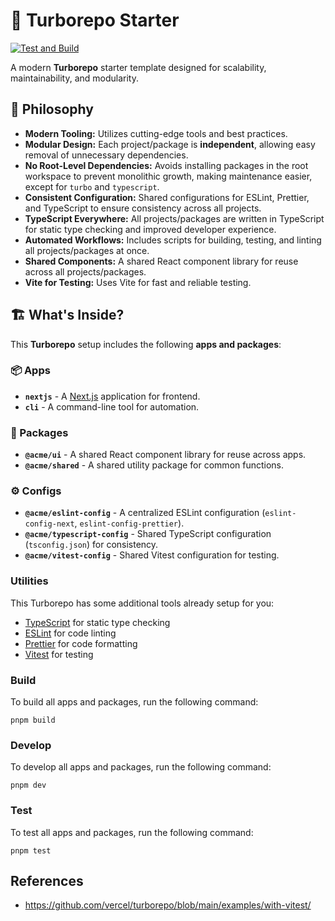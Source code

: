 # 🚀 Turborepo Starter

[![Test and Build](https://github.com/thaitype/turborepo-starter/actions/workflows/test-and-build.yml/badge.svg)](https://github.com/thaitype/turborepo-starter/actions/workflows/test-and-build.yml)

A modern **Turborepo** starter template designed for scalability, maintainability, and modularity.

## 📖 Philosophy

- **Modern Tooling:** Utilizes cutting-edge tools and best practices.
- **Modular Design:** Each project/package is **independent**, allowing easy removal of unnecessary dependencies.
- **No Root-Level Dependencies:** Avoids installing packages in the root workspace to prevent monolithic growth, making maintenance easier, except for `turbo` and `typescript`.
- **Consistent Configuration:** Shared configurations for ESLint, Prettier, and TypeScript to ensure consistency across all projects.
- **TypeScript Everywhere:** All projects/packages are written in TypeScript for static type checking and improved developer experience.
- **Automated Workflows:** Includes scripts for building, testing, and linting all projects/packages at once.
- **Shared Components:** A shared React component library for reuse across all projects/packages.
- **Vite for Testing:** Uses Vite for fast and reliable testing.

## 🏗️ What's Inside?

This **Turborepo** setup includes the following **apps and packages**:

### **📦 Apps**
- **`nextjs`** - A [Next.js](https://nextjs.org/) application for frontend.
- **`cli`** - A command-line tool for automation.

### **🔧 Packages**
- **`@acme/ui`** - A shared React component library for reuse across apps.
- **`@acme/shared`** - A shared utility package for common functions.

### **⚙️ Configs**
- **`@acme/eslint-config`** - A centralized ESLint configuration (`eslint-config-next`, `eslint-config-prettier`).
- **`@acme/typescript-config`** - Shared TypeScript configuration (`tsconfig.json`) for consistency.
- **`@acme/vitest-config`** - Shared Vitest configuration for testing.

### Utilities

This Turborepo has some additional tools already setup for you:

- [TypeScript](https://www.typescriptlang.org/) for static type checking
- [ESLint](https://eslint.org/) for code linting
- [Prettier](https://prettier.io) for code formatting
- [Vitest](https://vitest.dev/) for testing

### Build

To build all apps and packages, run the following command:

```
pnpm build
```

### Develop

To develop all apps and packages, run the following command:

```
pnpm dev
```

### Test

To test all apps and packages, run the following command:

```
pnpm test
```

## References
- https://github.com/vercel/turborepo/blob/main/examples/with-vitest/